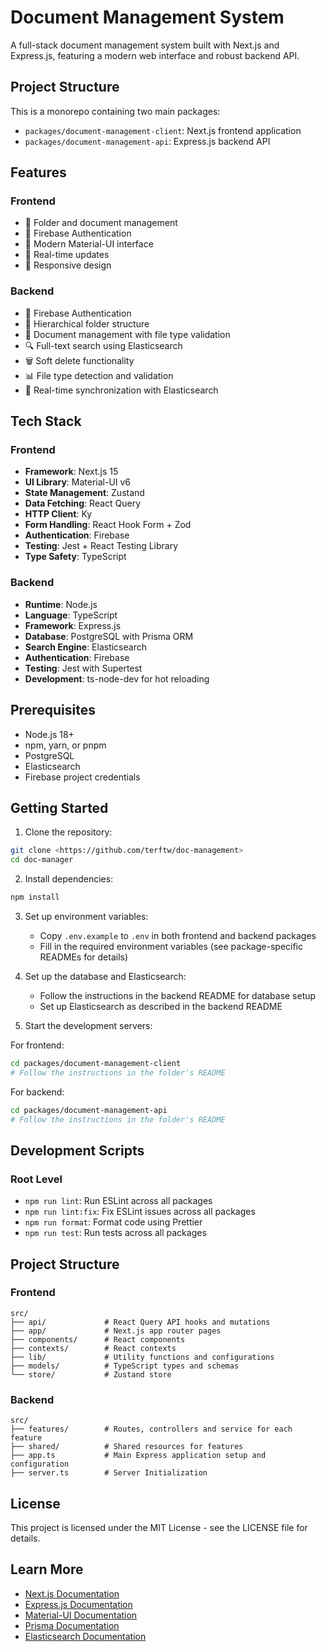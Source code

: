 # Document Management System

A full-stack document management system built with Next.js and Express.js, featuring a modern web interface and robust backend API.

## Project Structure

This is a monorepo containing two main packages:

- `packages/document-management-client`: Next.js frontend application
- `packages/document-management-api`: Express.js backend API

## Features

### Frontend

- 📁 Folder and document management
- 🔐 Firebase Authentication
- 🎨 Modern Material-UI interface
- 🔄 Real-time updates
- 📱 Responsive design

### Backend

- 🔐 Firebase Authentication
- 📁 Hierarchical folder structure
- 📄 Document management with file type validation
- 🔍 Full-text search using Elasticsearch
- 🗑️ Soft delete functionality
- 📊 File type detection and validation
- 🔄 Real-time synchronization with Elasticsearch

## Tech Stack

### Frontend

- **Framework**: Next.js 15
- **UI Library**: Material-UI v6
- **State Management**: Zustand
- **Data Fetching**: React Query
- **HTTP Client**: Ky
- **Form Handling**: React Hook Form + Zod
- **Authentication**: Firebase
- **Testing**: Jest + React Testing Library
- **Type Safety**: TypeScript

### Backend

- **Runtime**: Node.js
- **Language**: TypeScript
- **Framework**: Express.js
- **Database**: PostgreSQL with Prisma ORM
- **Search Engine**: Elasticsearch
- **Authentication**: Firebase
- **Testing**: Jest with Supertest
- **Development**: ts-node-dev for hot reloading

## Prerequisites

- Node.js 18+
- npm, yarn, or pnpm
- PostgreSQL
- Elasticsearch
- Firebase project credentials

## Getting Started

1. Clone the repository:

```bash
git clone <https://github.com/terftw/doc-management>
cd doc-manager
```

2. Install dependencies:

```bash
npm install
```

3. Set up environment variables:

   - Copy `.env.example` to `.env` in both frontend and backend packages
   - Fill in the required environment variables (see package-specific READMEs for details)

4. Set up the database and Elasticsearch:

   - Follow the instructions in the backend README for database setup
   - Set up Elasticsearch as described in the backend README

5. Start the development servers:

For frontend:

```bash
cd packages/document-management-client
# Follow the instructions in the folder's README
```

For backend:

```bash
cd packages/document-management-api
# Follow the instructions in the folder's README
```

## Development Scripts

### Root Level

- `npm run lint`: Run ESLint across all packages
- `npm run lint:fix`: Fix ESLint issues across all packages
- `npm run format`: Format code using Prettier
- `npm run test`: Run tests across all packages

## Project Structure

### Frontend

```
src/
├── api/             # React Query API hooks and mutations
├── app/             # Next.js app router pages
├── components/      # React components
├── contexts/        # React contexts
├── lib/             # Utility functions and configurations
├── models/          # TypeScript types and schemas
└── store/           # Zustand store
```

### Backend

```
src/
├── features/        # Routes, controllers and service for each feature
├── shared/          # Shared resources for features
├── app.ts           # Main Express application setup and configuration
├── server.ts        # Server Initialization
```

## License

This project is licensed under the MIT License - see the LICENSE file for details.

## Learn More

- [Next.js Documentation](https://nextjs.org/docs)
- [Express.js Documentation](https://expressjs.com/)
- [Material-UI Documentation](https://mui.com/)
- [Prisma Documentation](https://www.prisma.io/docs/)
- [Elasticsearch Documentation](https://www.elastic.co/guide/index.html)

